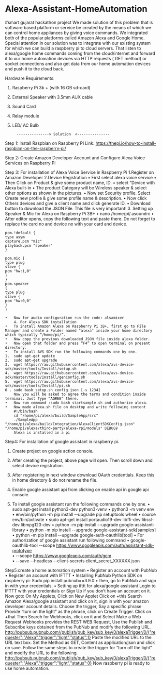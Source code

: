 # Alexa-Assistant-HomeAutomation
#smart gujarat hackathon project
We made solution of this problem that is software based platform or service be created by the means of which we can control home appliances by giving voice commands. We  integrated both of the popular platforms called Amazon Alexa and Google Home. Special attention  in our solution was to integrate with our existing system for which we can build a raspberry pi  to cloud servers. That  listen to alexa/google home commands coming from the cloud/internet and forward it to our home automation devices via HTTP requests ( GET method) or socket connections and also get data from our home automation devices and push it to the cloud back.


Hardware Requirements:
1.	Raspberry Pi 3b + (with 16 GB sd-card)
2.	External Speaker with 3.5mm AUX cable
3.	Sound Card 
4.	Relay module
5.	LED/ AC Bulb

          ---------------> Solution  <---------------

Step 1:  Install Raspbian on  Raspberry Pi
Link:  https://thepi.io/how-to-install-raspbian-on-the-raspberry-pi/

Step 2:  Create Amazon Developer Account and Configure Alexa Voice Services on Raspberry Pi

Step 3: For installation of Alexa Voice Service in Raspberry Pi
		1.Register on Amazon Developer
		2.Device Registration
    •	First select alexa voice service
    •	Then Click on Product & give some product name, ID. 
    •	select “Device with Alexa built-in
    •	The product Category will be Wireless speaker & select other options as shown in the pictures.
    •	Now  set Security profile. Select Create new profile & give some profile name & description.
    •	Now click Others devices and give a client name and click generate ID.
    •	Download button to download the JSON File. This file is very important!
		3. Setting up Speaker & Mic for Alexa on Raspberry Pi 3B+
    •	nano /home/pi/.asoundrc
    •	After editor opens, copy the following text and paste there. Do not forget to replace the card no and device no with your card and device.
    
    pcm.!default { 
    type asym 
    capture.pcm "mic" 
    playback.pcm "speaker"
    }
    
    pcm.mic {
    type plug 
    slave { 
    pcm "hw:1,0" 
    }
    }
    pcm.speaker 
    {
    type plug 
    slave { 
    pcm "hw:0,0"
    }
    }
    
    •	Now for audio configuration run the code: alsamixer
		4. For Alexa SDK installation
    •	To install Amazon Alexa on Raspberry Pi 3B+, first go to File Manager and create a Folder named “alexa” inside your home directory which typically “/home/pi/”.
    •	Now copy the previous downloaded JSON file inside alexa folder.
    •	Now open that folder and press “F4” to open terminal on present directory.
    •	To install AVS SDK run the following commands one by one.
    1.	sudo apt-get update
    2.	sudo apt-get upgrade
    3.	wget https://raw.githubusercontent.com/alexa/avs-device-sdk/master/tools/Install/setup.sh
    4.	wget https://raw.githubusercontent.com/alexa/avs-device-sdk/master/tools/Install/genConfig.sh
    5.	wget https://raw.githubusercontent.com/alexa/avs-device-sdk/master/tools/Install/pi.sh
    6 .	sudo bash setup.sh config.json [-s 1234]
    	Now you will be asked to agree the terms and condition inside terminal. Just Type “AGREE” there.
    •	Now run command :sudo bash startsample.sh and authorize alexa.
    •	Now made alexa.sh file on desktop and write following content
      	#!/bin/bash
    	cd "/home/pi/alexa/build/SampleApp/src"
    	./SampleApp "/home/pi/alexa/build/Integration/AlexaClientSDKConfig.json" "/home/pi/alexa/third-party/alexa-rpi/models" DEBUG9
    	Alexa is installed in a pi
Step4: For installation of google assistant in raspberry pi.

1.	Create project on google action console.

2.	After creating the project, above page will open. Then scroll down and select device registration.

3.	After registering in next window download OAuth credentials. Keep this in home directory & do not rename the file.

4.	Enable google assistant api from clicking on enable api in google api console.

5.	To install google assistant run the following commands one by one.
•	sudo apt-get install python3-dev python3-venv
•	python3 -m venv env
•	env/bin/python -m pip install --upgrade pip setuptools wheel
•	source env/bin/activate
•	sudo apt-get install portaudio19-dev libffi-dev libssl-dev libmpg123-dev
•	python -m pip install --upgrade google-assistant-library
•	python -m pip install --upgrade google-assistant-sdk[samples]
•	python -m pip install --upgrade google-auth-oauthlib[tool]
•	For authorization of google assistant run following command
•	google-oauthlib-tool --scope https://www.googleapis.com/auth/assistant-sdk-prototype \
•	      --scope https://www.googleapis.com/auth/gcm \
•	      --save --headless --client-secrets client_secret_XXXXXX.json

Step5:create a home automation system
•	Register an account with PubNub
•	Register an account with IFTTT
•	Installing PubNub Python SDK on raspberry pi:
	Sudo pip install pubnub==3.9.0
•	then, go to PubNub and sign in with your credentials.
•	Setting up ifttt for alexa/google assistant
	Login to IFTTT with your credentials or Sign Up if you don’t have an account on it.
	Now goto On My Applets, Click on New Applet
	Click on +this
	Search Amazon Alexa/google assistant and click on it, sign in with your amazon developer account details.
	Choose the trigger, Say a specific phrase
	Provide “turn on the light” as the phrase, click on Create Trigger.
	Click on +that
	Then Search for Webhooks, click on it and Select Make a Web Request
	Webhooks provides the REST WEB Request, Use the Publish and Subscribe keys obtained from the PubNub and modify the following URL.
	http://pubsub.pubnub.com//publish/pub_key/sub_key/0/alexaTrigger/0/{"requester":"Alexa","trigger":"light","status":1}
	Paste the modified URL to the URL text box.
	Set the Method as GET, Content as application/json and click on save.
	Follow the same steps to create the trigger for “turn off the light” and modify the URL to the following. 
	http://pubsub.pubnub.com//publish/pub_key/sub_key/0/alexaTrigger/0/{"requester":"Alexa","trigger":"light","status":0}
	Now raspberry pi is ready to use home automation.

    
    
    


